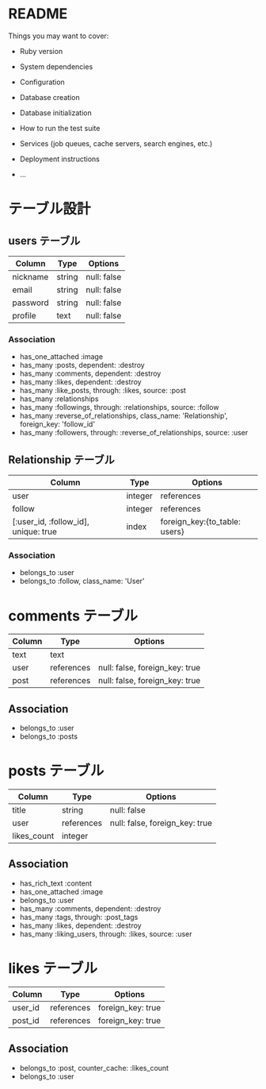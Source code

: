 # README


Things you may want to cover:

* Ruby version

* System dependencies

* Configuration

* Database creation

* Database initialization

* How to run the test suite

* Services (job queues, cache servers, search engines, etc.)

* Deployment instructions

* ...

# テーブル設計

## users テーブル

| Column        | Type     | Options     |
| ------------- | -------- | ----------- |
| nickname      | string   | null: false |
| email         | string   | null: false |
| password      | string   | null: false |
| profile       | text     | null: false |

### Association
- has_one_attached :image
- has_many :posts, dependent: :destroy
- has_many :comments, dependent: :destroy
- has_many :likes, dependent: :destroy
- has_many :like_posts, through: :likes, source: :post
- has_many :relationships
- has_many :followings, through: :relationships, source: :follow
- has_many :reverse_of_relationships, class_name: 'Relationship', foreign_key: 'follow_id'
- has_many :followers, through: :reverse_of_relationships, source: :user

## Relationship テーブル

| Column                               | Type       | Options                       |
| ------------------------------------ | ---------- | ----------------------------- |
| user                                 | integer    | references                    |
| follow                               | integer    | references                    |
| [:user_id, :follow_id], unique: true | index      | foreign_key:{to_table: users} |

### Association
- belongs_to :user
- belongs_to :follow, class_name: 'User'

# comments テーブル

| Column  | Type        | Options                        |
| ------- | ----------- | ------------------------------ |
| text    | text        |                                |
| user    | references  | null: false, foreign_key: true |
| post    | references  | null: false, foreign_key: true |


## Association

- belongs_to :user
- belongs_to :posts

# posts テーブル

| Column      | Type             | Options                        |
| ----------- | ---------------- | ------------------------------ |
| title       | string           | null: false                    |
| user        | references       | null: false, foreign_key: true |
| likes_count | integer          |                                |


## Association
- has_rich_text :content
- has_one_attached :image
- belongs_to :user
- has_many :comments, dependent: :destroy
- has_many :tags, through: :post_tags
- has_many :likes, dependent: :destroy
- has_many :liking_users, through: :likes, source: :user

# likes テーブル

| Column    | Type        | Options                      |
| --------- | ----------- | ---------------------------- |
| user_id   | references  | foreign_key: true            |
| post_id   | references  | foreign_key: true            |

## Association
- belongs_to :post, counter_cache: :likes_count
- belongs_to :user
